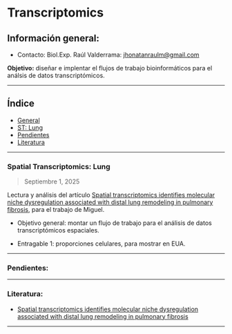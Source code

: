 # **Transcriptomics**

## Información general:

+ Contacto: Biol.Exp. Raúl Valderrama: jhonatanraulm@gmail.com

**Objetivo:** diseñar e implentar el flujos de trabajo bioinformáticos para el análsis de datos transcriptómicos. 

---

## Índice

- [General](#información-general)
- [ST: Lung](#spatial-transcriptomics-lung)
- [Pendientes](#pendientes)
- [Literatura](#literatura)

---

### Spatial Transcriptomics: Lung 

> Septiembre 1, 2025

Lectura y análisis del artículo [Spatial transcriptomics identifies molecular niche dysregulation associated with distal lung remodeling in pulmonary fibrosis](https://www.nature.com/articles/s41588-025-02080-x), para el trabajo de Miguel. 

+ Objetivo general: montar un flujo de trabajo para el análisis de datos transcriptómicos espaciales. 

+ Entragable 1: proporciones celulares, para mostrar en EUA.





---

### **Pendientes:**

---

### **Literatura:**

+ [Spatial transcriptomics identifies molecular niche dysregulation associated with distal lung remodeling in pulmonary fibrosis](https://www.nature.com/articles/s41588-025-02080-x)

---




